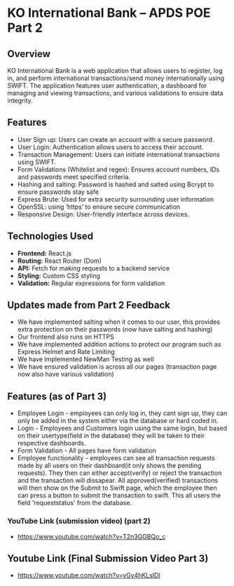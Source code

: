  
# KO International Bank – APDS POE Part 2
## Overview

KO International Bank is a web application that allows users to register, log in, and perform international transactions/send money internationally using SWIFT. The application features user authentication, a dashboard for managing and viewing transactions, and various validations to ensure data integrity.

## Features

- User Sign up: Users can create an account with a secure password.
- User Login: Authentication allows users to access their account.
- Transaction Management: Users can initiate international transactions using SWIFT.
- Form Validations (Whitelist and regex): Ensures account numbers, IDs and passwords meet                specified criteria.
- Hashing and salting: Password is hashed and salted using Bcrypt to ensure passwords stay safe
- Express Brute: Used for extra security surrounding user information
- OpenSSL: using ‘https’ to ensure secure communication
- Responsive Design: User-friendly interface across devices.

## Technologies Used

- **Frontend:** React.js
- **Routing:** React Router (Dom)
- **API:** Fetch for making requests to a backend service
- **Styling:** Custom CSS styling
- **Validation:** Regular expressions for form validation


## Updates made from Part 2 Feedback
- We have implemented salting when it comes to our user, this provides extra protection on their passwords (now have salting and hashing)
- Our frontend also runs on HTTPS
- We have implemented addition actions to protect our program such as Express Helmet and Rate Limiting
- We have Implemented NewMan Testing as well
- We have ensured validation is across all our pages (transaction page now also have various validation)


## Features (as of Part 3)
- Employee Login - employees can only log in, they cant sign up, they can only be added in the system either via the database or hard coded in.
- Login - Employees and Customers login using the same login, but based on their usertype(field in the database) they will be taken to their respective dashboards.
- Form Validation - All pages have form validation
- Employee functionality - employees can see all transaction requests made by all users on their dashboard(it only shows the pending requests).
 They then can either accept(verify) or reject the transaction and the transaction will dissapear. All approved(verified) transactions will then show on the Submit to Swift page, which the employee then can
press a button to submit the transaction to swift. This all users the field 'requeststatus' from the database.

### YouTube Link (submission video) (part 2)
-	https://www.youtube.com/watch?v=T2n3GGBQo_c


## Youtube Link (Final Submission Video Part 3)
- https://www.youtube.com/watch?v=vGy4hKLslDI
  
  
